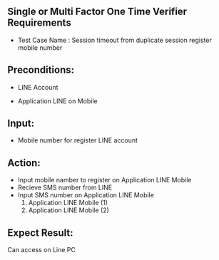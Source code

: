 ## Single or Multi Factor One Time Verifier Requirements

* Test Case Name : Session timeout from duplicate session register mobile number



## Preconditions:

* LINE Account

* Application LINE on Mobile


## Input:

* Mobile number for register LINE account


## Action:

* Input mobile namber to register on Application LINE Mobile
* Recieve SMS number from LINE 
* Input SMS number on Application LINE Mobile
  1. Application LINE Mobile (1)
  1. Application LINE Mobile (2)


## Expect Result:

Can access on Line PC
